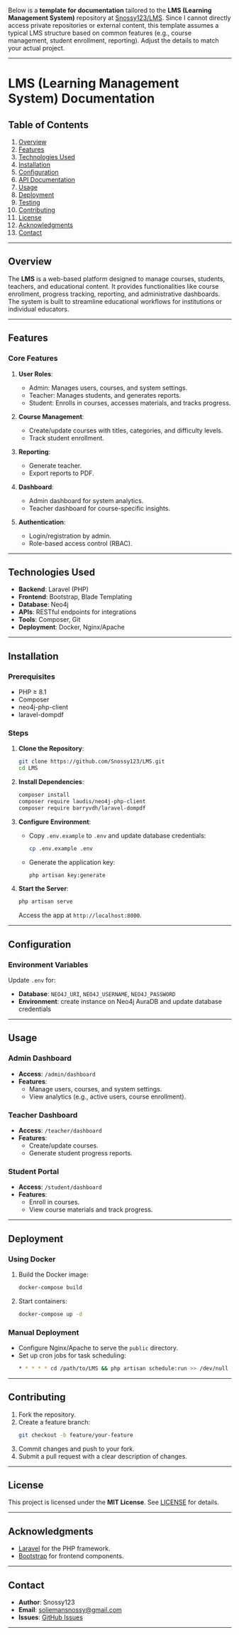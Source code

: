 Below is a **template for documentation** tailored to the **LMS (Learning Management System)** repository at [Snossy123/LMS](https://github.com/Snossy123/LMS). Since I cannot directly access private repositories or external content, this template assumes a typical LMS structure based on common features (e.g., course management, student enrollment, reporting). Adjust the details to match your actual project.

---

# LMS (Learning Management System) Documentation

## Table of Contents
1. [Overview](#overview)
2. [Features](#features)
3. [Technologies Used](#technologies-used)
4. [Installation](#installation)
5. [Configuration](#configuration)
6. [API Documentation](#api-documentation)
7. [Usage](#usage)
8. [Deployment](#deployment)
9. [Testing](#testing)
10. [Contributing](#contributing)
11. [License](#license)
12. [Acknowledgments](#acknowledgments)
13. [Contact](#contact)

---

## Overview
The **LMS** is a web-based platform designed to manage courses, students, teachers, and educational content. It provides functionalities like course enrollment, progress tracking, reporting, and administrative dashboards. The system is built to streamline educational workflows for institutions or individual educators.

---

## Features
### Core Features
1. **User Roles**:
   - Admin: Manages users, courses, and system settings.
   - Teacher: Manages students, and generates reports.
   - Student: Enrolls in courses, accesses materials, and tracks progress.

2. **Course Management**:
   - Create/update courses with titles, categories, and difficulty levels.
   - Track student enrollment.

3. **Reporting**:
   - Generate teacher.
   - Export reports to PDF.

4. **Dashboard**:
   - Admin dashboard for system analytics.
   - Teacher dashboard for course-specific insights.

5. **Authentication**:
   - Login/registration by admin.
   - Role-based access control (RBAC).

---

## Technologies Used
- **Backend**: Laravel (PHP)
- **Frontend**: Bootstrap, Blade Templating
- **Database**: Neo4j
- **APIs**: RESTful endpoints for integrations
- **Tools**: Composer, Git
- **Deployment**: Docker, Nginx/Apache

---

## Installation
### Prerequisites
- PHP ≥ 8.1
- Composer
- neo4j-php-client
- laravel-dompdf

### Steps
1. **Clone the Repository**:
   ```bash
   git clone https://github.com/Snossy123/LMS.git
   cd LMS
   ```

2. **Install Dependencies**:
   ```bash
   composer install
   composer require laudis/neo4j-php-client
   composer require barryvdh/laravel-dompdf
   ```

3. **Configure Environment**:
   - Copy `.env.example` to `.env` and update database credentials:
     ```bash
     cp .env.example .env
     ```
   - Generate the application key:
     ```bash
     php artisan key:generate
     ```

6. **Start the Server**:
   ```bash
   php artisan serve
   ```
   Access the app at `http://localhost:8000`.

---

## Configuration
### Environment Variables
Update `.env` for:
- **Database**: `NEO4J_URI`, `NEO4J_USERNAME`, `NEO4J_PASSWORD`
- **Environment**: create instance on Neo4j AuraDB and update database credentials
---

## Usage
### Admin Dashboard
- **Access**: `/admin/dashboard`
- **Features**:
  - Manage users, courses, and system settings.
  - View analytics (e.g., active users, course enrollment).

### Teacher Dashboard
- **Access**: `/teacher/dashboard`
- **Features**:
  - Create/update courses.
  - Generate student progress reports.

### Student Portal
- **Access**: `/student/dashboard`
- **Features**:
  - Enroll in courses.
  - View course materials and track progress.

---

## Deployment
### Using Docker
1. Build the Docker image:
   ```bash
   docker-compose build
   ```
2. Start containers:
   ```bash
   docker-compose up -d
   ```

### Manual Deployment
- Configure Nginx/Apache to serve the `public` directory.
- Set up cron jobs for task scheduling:
  ```bash
  * * * * * cd /path/to/LMS && php artisan schedule:run >> /dev/null 2>&1
  ```

---

## Contributing
1. Fork the repository.
2. Create a feature branch:
   ```bash
   git checkout -b feature/your-feature
   ```
3. Commit changes and push to your fork.
4. Submit a pull request with a clear description of changes.

---

## License
This project is licensed under the **MIT License**. See [LICENSE](LICENSE) for details.

---

## Acknowledgments
- [Laravel](https://laravel.com/) for the PHP framework.
- [Bootstrap](https://getbootstrap.com/) for frontend components.

---

## Contact
- **Author**: Snossy123
- **Email**: soliemansnossy@gmail.com
- **Issues**: [GitHub Issues](https://github.com/Snossy123/LMS/issues)

---
